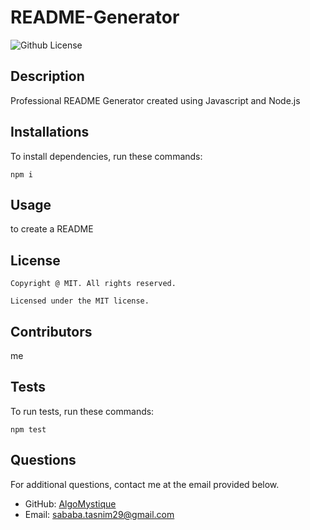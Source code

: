 # README-Generator 
  ![Github License](https://img.shields.io/badge/license-MIT-yellowgreen.svg)


  ## Description 

  Professional README Generator created using Javascript and Node.js


  ## Installations  

  To install dependencies, run these commands:

  ```
  npm i
  ```

  ## Usage 

  to create a README

  ## License 

    Copyright @ MIT. All rights reserved.

    Licensed under the MIT license.

  ## Contributors 

  me

  ## Tests 

  To run tests, run these commands:

  ```
  npm test
  ```

  ## Questions

  For additional questions, contact me at the email provided below. 

  - GitHub: [AlgoMystique](https://github.com/AlgoMystique/)
  - Email:  sababa.tasnim29@gmail.com
